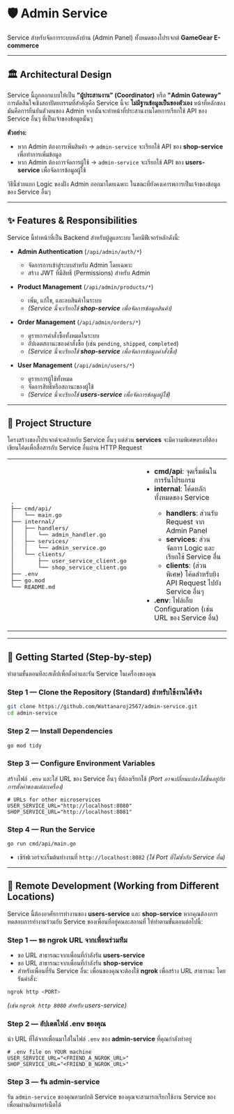 # 🛡️ Admin Service

Service สำหรับจัดการระบบหลังบ้าน (Admin Panel) ทั้งหมดของโปรเจกต์ **GameGear E-commerce**

---

## 🏛️ Architectural Design

Service นี้ถูกออกแบบให้เป็น **"ผู้ประสานงาน" (Coordinator)** หรือ **"Admin Gateway"**
การตัดสินใจเชิงสถาปัตยกรรมที่สำคัญคือ Service นี้จะ **ไม่มีฐานข้อมูลเป็นของตัวเอง**
หน้าที่หลักของมันคือการยืนยันตัวตนของ Admin จากนั้นจะทำหน้าที่ประสานงานโดยการเรียกใช้ API ของ Service อื่นๆ ที่เป็นเจ้าของข้อมูลนั้นๆ

**ตัวอย่าง:**

* หาก Admin ต้องการเพิ่มสินค้า → `admin-service` จะเรียกใช้ API ของ **shop-service** เพื่อทำการเพิ่มข้อมูล
* หาก Admin ต้องการจัดการผู้ใช้ → `admin-service` จะเรียกใช้ API ของ **users-service** เพื่อจัดการข้อมูลผู้ใช้

วิธีนี้ช่วยแยก Logic ของฝั่ง Admin ออกมาโดยเฉพาะ ในขณะที่ยังคงเคารพการเป็นเจ้าของข้อมูลของ Service อื่นๆ

---

## ✨ Features & Responsibilities

Service นี้ทำหน้าที่เป็น Backend สำหรับผู้ดูแลระบบ โดยมีฟีเจอร์หลักดังนี้:

* **Admin Authentication** (`/api/admin/auth/*`)

  * จัดการการเข้าสู่ระบบสำหรับ Admin โดยเฉพาะ
  * สร้าง JWT ที่มีสิทธิ์ (Permissions) สำหรับ Admin

* **Product Management** (`/api/admin/products/*`)

  * เพิ่ม, แก้ไข, และลบสินค้าในระบบ
  * *(Service นี้จะเรียกใช้ **shop-service** เพื่อจัดการข้อมูลสินค้า)*

* **Order Management** (`/api/admin/orders/*`)

  * ดูรายการคำสั่งซื้อทั้งหมดในระบบ
  * อัปเดตสถานะของคำสั่งซื้อ (เช่น `pending`, `shipped`, `completed`)
  * *(Service นี้จะเรียกใช้ **shop-service** เพื่อจัดการข้อมูลคำสั่งซื้อ)*

* **User Management** (`/api/admin/users/*`)

  * ดูรายการผู้ใช้ทั้งหมด
  * จัดการสิทธิ์หรือสถานะของผู้ใช้
  * *(Service นี้จะเรียกใช้ **users-service** เพื่อจัดการข้อมูลผู้ใช้)*

---

## 📂 Project Structure

โครงสร้างของโปรเจกต์จะคล้ายกับ Service อื่นๆ แต่ส่วน **services** จะมีความพิเศษตรงที่ต้องเขียนโค้ดเพื่อสื่อสารกับ Service อื่นผ่าน HTTP Request

<table>
<tr>
<td width="60%">
<pre>
.
├── cmd/api/
│   └── main.go
├── internal/
│   ├── handlers/
│   │   └── admin_handler.go
│   ├── services/
│   │   └── admin_service.go
│   └── clients/
│       ├── user_service_client.go
│       └── shop_service_client.go
├── .env
├── go.mod
└── README.md
</pre>
</td>
<td>
<ul>
<li><b>cmd/api</b>: จุดเริ่มต้นในการรันโปรแกรม</li>
<li><b>internal</b>: โค้ดหลักทั้งหมดของ Service</li>
<ul>
<li><b>handlers</b>: ส่วนรับ Request จาก Admin Panel</li>
<li><b>services</b>: ส่วนจัดการ Logic และเรียกใช้ Service อื่น</li>
<li><b>clients</b>: (ส่วนพิเศษ) โค้ดสำหรับยิง API Request ไปยัง Service อื่นๆ</li>
</ul>
<li><b>.env</b>: ไฟล์เก็บ Configuration (เช่น URL ของ Service อื่น)</li>
</ul>
</td>
</tr>
</table>

---

## 🚀 Getting Started (Step-by-step)

ทำตามขั้นตอนทีละสเต็ปเพื่อตั้งค่าและรัน Service ในเครื่องของคุณ

### Step 1 — Clone the Repository (Standard) สำหรับใช้งานได้จริง

```bash
git clone https://github.com/Wattanaroj2567/admin-service.git
cd admin-service
```

### Step 2 — Install Dependencies

```bash
go mod tidy
```

### Step 3 — Configure Environment Variables

สร้างไฟล์ `.env` และใส่ URL ของ Service อื่นๆ ที่ต้องเรียกใช้ *(Port อาจเปลี่ยนแปลงได้ขึ้นอยู่กับการตั้งค่าของแต่ละเครื่อง)*

```env
# URLs for other microservices
USER_SERVICE_URL="http://localhost:8080"
SHOP_SERVICE_URL="http://localhost:8081"
```

### Step 4 — Run the Service

```bash
go run cmd/api/main.go
```

* เซิร์ฟเวอร์จะเริ่มต้นทำงานที่ `http://localhost:8082` *(ใช้ Port ที่ไม่ซ้ำกับ Service อื่น)*

---

## 🤝 Remote Development (Working from Different Locations)

Service นี้ต้องอาศัยการทำงานของ **users-service** และ **shop-service** หากคุณต้องการทดสอบการทำงานร่วมกับ Service ของเพื่อนที่อยู่คนละสถานที่ ให้ทำตามขั้นตอนต่อไปนี้:

### Step 1 — ขอ ngrok URL จากเพื่อนร่วมทีม

* ขอ URL สาธารณะจากเพื่อนที่กำลังรัน **users-service**
* ขอ URL สาธารณะจากเพื่อนที่กำลังรัน **shop-service**
* สำหรับเพื่อนที่รัน Service อื่น: เพื่อนของคุณจะต้องใช้ **ngrok** เพื่อสร้าง URL สาธารณะ โดยรันคำสั่ง:

```bash
ngrok http <PORT>
```

*(เช่น `ngrok http 8080` สำหรับ users-service)*

### Step 2 — อัปเดตไฟล์ .env ของคุณ

นำ URL ที่ได้จากเพื่อนมาใส่ในไฟล์ `.env` ของ **admin-service** ที่คุณกำลังทำอยู่

```env
# .env file on YOUR machine
USER_SERVICE_URL="<FRIEND_A_NGROK_URL>"
SHOP_SERVICE_URL="<FRIEND_B_NGROK_URL>"
```

### Step 3 — รัน admin-service

รัน `admin-service` ของคุณตามปกติ
Service ของคุณจะสามารถเรียกใช้งาน Service ของเพื่อนผ่านอินเทอร์เน็ตได้
